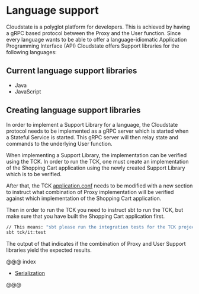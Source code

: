 # Language support

Cloudstate is a polyglot platform for developers.
This is achieved by having a gRPC based protocol between the Proxy and the User function. Since every language wants to be able to offer a language-idiomatic Application Programming Interface (API) Cloudstate offers Support libraries for the following languages:

## Current language support libraries

* Java
* JavaScript

## Creating language support libraries

In order to implement a Support Library for a language, the Cloudstate protocol needs to be implemented as a gRPC server which is started when a Stateful Service is started. This gRPC server will then relay state and commands to the underlying User function.

When implementing a Support Library, the implementation can be verified using the TCK. In order to run the TCK, one must create an implementation of the Shopping Cart application using the newly created Support Library which is to be verified.

After that, the TCK [application.conf](https://github.com/cloudstateio/cloudstate/blob/master/tck/src/it/resources/application.conf) needs to be modified with a new section to instruct what combination of Proxy implementation will be verified against which implementation of the Shopping Cart application.

Then in order to run the TCK you need to instruct sbt to run the TCK, but make sure that you have built the Shopping Cart application first.

```bash
// This means: "sbt please run the integration tests for the TCK project"
sbt tck/it:test
```

The output of that indicates if the combination of Proxy and User Support libraries yield the expected results.

@@@ index

* [Serialization](serialization.md)

@@@